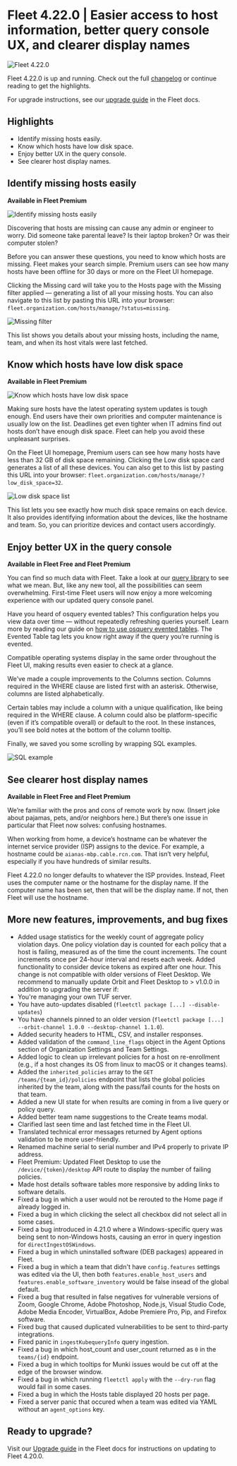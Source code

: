 # Fleet 4.22.0 | Easier access to host information, better query console UX, and clearer display names

![Fleet 4.22.0](../website/assets/images/articles/fleet-4.22.0-cover-800x450@2x.jpg)

Fleet 4.22.0 is up and running. Check out the full [changelog](https://github.com/fleetdm/fleet/releases/tag/fleet-v4.22.0) or continue reading to get the highlights.

For upgrade instructions, see our [upgrade guide](https://fleetdm.com/docs/deploying/upgrading-fleet) in the Fleet docs.

## Highlights
- Identify missing hosts easily.
- Know which hosts have low disk space.
- Enjoy better UX in the query console.
- See clearer host display names.

## Identify missing hosts easily
**Available in Fleet Premium**

![Identify missing hosts easily](../website/assets/images/articles/fleet-4.22.0-missing-hosts-1-800x450@2x.jpg)

Discovering that hosts are missing can cause any admin or engineer to worry. Did someone take parental leave? Is their laptop broken? Or was their computer stolen?

Before you can answer these questions, you need to know which hosts are missing. Fleet makes your search simple. Premium users can see how many hosts have been offline for 30 days or more on the Fleet UI homepage.

Clicking the Missing card will take you to the Hosts page with the Missing filter applied — generating a list of all your missing hosts. You can also navigate to this list by pasting this URL into your browser: `fleet.organization.com/hosts/manage/?status=missing`.

![Missing filter](../website/assets/images/articles/fleet-4.22.0-missing-hosts-2-800x450@2x.jpg)

This list shows you details about your missing hosts, including the name, team, and when its host vitals were last fetched.

## Know which hosts have low disk space
**Available in Fleet Premium**

![Know which hosts have low disk space](../website/assets/images/articles/fleet-4.22.0-low-disk-space-1-800x450@2x.jpg)

Making sure hosts have the latest operating system updates is tough enough. End users have their own priorities and computer maintenance is usually low on the list. Deadlines get even tighter when IT admins find out hosts don’t have enough disk space. Fleet can help you avoid these unpleasant surprises.

On the Fleet UI homepage, Premium users can see how many hosts have less than 32 GB of disk space remaining. Clicking the Low disk space card generates a list of all these devices. You can also get to this list by pasting this URL into your browser: `fleet.organization.com/hosts/manage/?low_disk_space=32`.

![Low disk space list](../website/assets/images/articles/fleet-4.22.0-low-disk-space-2-800x450@2x.jpg)

This list lets you see exactly how much disk space remains on each device. It also provides identifying information about the devices, like the hostname and team. So, you can prioritize devices and contact users accordingly.

## Enjoy better UX in the query console
**Available in Fleet Free and Fleet Premium**

You can find so much data with Fleet. Take a look at our [query library](https://fleetdm.com/queries) to see what we mean. But, like any new tool, all the possibilities can seem overwhelming. First-time Fleet users will now enjoy a more welcoming experience with our updated query console panel.

Have you heard of osquery evented tables? This configuration helps you view data over time — without repeatedly refreshing queries yourself. Learn more by reading our guide on [how to use osquery evented tables](https://fleetdm.com/guides/osquery-evented-tables-overview). The Evented Table tag lets you know right away if the query you’re running is evented.

Compatible operating systems display in the same order throughout the Fleet UI, making results even easier to check at a glance.

We’ve made a couple improvements to the Columns section. Columns required in the WHERE clause are listed first with an asterisk. Otherwise, columns are listed alphabetically.

Certain tables may include a column with a unique qualification, like being required in the WHERE clause. A column could also be platform-specific (even if it’s compatible overall) or default to the root. In these instances, you’ll see bold notes at the bottom of the column tooltip.

Finally, we saved you some scrolling by wrapping SQL examples.

![SQL example](../website/assets//images/articles/fleet-4.22.0-updated-query-console-sidebar-800x570@2x.jpg)

## See clearer host display names
**Available in Fleet Free and Fleet Premium**

We’re familiar with the pros and cons of remote work by now. (Insert joke about pajamas, pets, and/or neighbors here.) But there’s one issue in particular that Fleet now solves: confusing hostnames.

When working from home, a device’s hostname can be whatever the internet service provider (ISP) assigns to the device. For example, a hostname could be `aianas-mbp.cable.rcn.com`. That isn’t very helpful, especially if you have hundreds of similar results.

Fleet 4.22.0 no longer defaults to whatever the ISP provides. Instead, Fleet uses the computer name or the hostname for the display name. If the computer name has been set, then that will be the display name. If not, then Fleet will use the hostname.

## More new features, improvements, and bug fixes

- Added usage statistics for the weekly count of aggregate policy violation days. One policy violation day is counted for each policy that a host is failing, measured as of the time the count increments. The count increments once per 24-hour interval and resets each week.
Added functionality to consider device tokens as expired after one hour. This change is not compatible with older versions of Fleet Desktop. We recommend to manually update Orbit and Fleet Desktop to > v1.0.0 in addition to upgrading the server if:
 - You're managing your own TUF server.
 - You have auto-updates disabled (`fleetctl package [...] --disable-updates`)
 - You have channels pinned to an older version (`fleetctl package [...] --orbit-channel 1.0.0 --desktop-channel 1.1.0`).
- Added security headers to HTML, CSV, and installer responses.
- Added validation of the `command_line_flags` object in the Agent Options section of Organization Settings and Team Settings.
- Added logic to clean up irrelevant policies for a host on re-enrollment (e.g., if a host changes its OS from linux to macOS or it changes teams).
- Added the `inherited_policies` array to the `GET /teams/{team_id}/policies` endpoint that lists the global policies inherited by the team, along with the pass/fail counts for the hosts on that team.
- Added a new UI state for when results are coming in from a live query or policy query.
- Added better team name suggestions to the Create teams modal.
- Clarified last seen time and last fetched time in the Fleet UI.
- Translated technical error messages returned by Agent options validation to be more user-friendly.
- Renamed machine serial to serial number and IPv4 properly to private IP address.
- Fleet Premium: Updated Fleet Desktop to use the `/device/{token}/desktop` API route to display the number of failing policies.
- Made host details software tables more responsive by adding links to software details.
- Fixed a bug in which a user would not be rerouted to the Home page if already logged in.
- Fixed a bug in which clicking the select all checkbox did not select all in some cases.
- Fixed a bug introduced in 4.21.0 where a Windows-specific query was being sent to non-Windows hosts, causing an error in query ingestion for `directIngestOSWindows`.
- Fixed a bug in which uninstalled software (DEB packages) appeared in Fleet.
- Fixed a bug in which a team that didn't have `config.features` settings was edited via the UI, then both `features.enable_host_users` and `features.enable_software_inventory` would be false insead of the global default.
- Fixed a bug that resulted in false negatives for vulnerable versions of Zoom, Google Chrome, Adobe Photoshop, Node.js, Visual Studio Code, Adobe Media Encoder, VirtualBox, Adobe Premiere Pro, Pip, and Firefox software.
- Fixed bug that caused duplicated vulnerabilities to be sent to third-party integrations.
- Fixed panic in `ingestKubequeryInfo` query ingestion.
- Fixed a bug in which host_count and user_count returned as `0` in the `teams/{id}` endpoint.
- Fixed a bug in which tooltips for Munki issues would be cut off at the edge of the browser window.
- Fixed a bug in which running `fleetctl apply` with the `--dry-run` flag would fail in some cases.
- Fixed a bug in which the Hosts table displayed 20 hosts per page.
- Fixed a server panic that occured when a team was edited via YAML without an `agent_options` key.

## Ready to upgrade?

Visit our [Upgrade guide](https://fleetdm.com/docs/deploying/upgrading-fleet) in the Fleet docs for instructions on updating to Fleet 4.20.0.

<meta name="category" value="releases">
<meta name="authorFullName" value="Chris McGillicuddy">
<meta name="authorGitHubUsername" value="chris-mcgillicuddy">
<meta name="publishedOn" value="2022-10-21">
<meta name="articleTitle" value="Fleet 4.22.0 | Easier access to host information, better query console UX, and clearer display names">
<meta name="articleImageUrl" value="../website/assets/images/articles/fleet-4.22.0-cover-800x450@2x.jpg">
